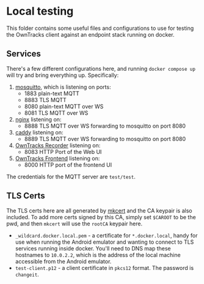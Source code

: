 # Local testing

This folder contains some useful files and configurations to use for testing the OwnTracks client against an endpoint stack running on docker.

## Services

There's a few different configurations here, and running `docker compose up` will try and bring everything up. Specifically:

1. [mosquitto](https://mosquitto.org/), which is listening on ports:
    - 1883 plain-text MQTT
    - 8883 TLS MQTT
    - 8080 plain-text MQTT over WS
    - 8081 TLS MQTT over WS
2. [nginx](https://www.nginx.com/) listening on:
    - 8888 TLS MQTT over WS forwarding to mosquitto on port 8080
3. [caddy](https://caddyserver.com/) listening on:
    - 8889 TLS MQTT over WS forwarding to mosquitto on port 8080
4. [OwnTracks Recorder](https://github.com/owntracks/recorder) listening on:
    - 8083 HTTP Port of the Web UI
5. [OwnTracks Frontend](https://github.com/owntracks/frontend) listening on:
    - 8000 HTTP port of the frontend UI

The credentials for the MQTT server are `test/test`.

## TLS Certs

The TLS certs here are all generated by [mkcert](https://github.com/FiloSottile/mkcert) and the CA keypair is also included. To add more certs signed by this CA, simply set `$CAROOT` to be the pwd, and then `mkcert` will use the `rootCA` keypair here.

- `_wildcard.docker.local.pem` - a certificate for `*.docker.local`, handy for use when running the Android emulator and wanting to connect to TLS services running inside docker. You'll need to DNS map these hostnames to `10.0.2.2`, which is the address of the local machine accessible from the Android emulator.
- `test-client.p12` - a client certificate in `pkcs12` format. The password is `changeit`.
